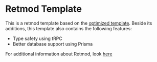# Retmod Template

This is a retmod template based on the [optimized template](https://github.com/Retmod/template-optimized). Beside its additions, this template also contains the following features:

- Type safety using tRPC
- Better database support using Prisma

For additional information about Retmod, look [here](https://retmod.r07.dev)
